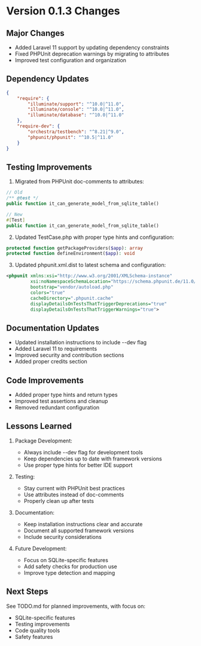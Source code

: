 # Version 0.1.3 Changes

## Major Changes
- Added Laravel 11 support by updating dependency constraints
- Fixed PHPUnit deprecation warnings by migrating to attributes
- Improved test configuration and organization

## Dependency Updates
```json
{
    "require": {
        "illuminate/support": "^10.0|^11.0",
        "illuminate/console": "^10.0|^11.0",
        "illuminate/database": "^10.0|^11.0"
    },
    "require-dev": {
        "orchestra/testbench": "^8.21|^9.0",
        "phpunit/phpunit": "^10.5|^11.0"
    }
}
```

## Testing Improvements
1. Migrated from PHPUnit doc-comments to attributes:
```php
// Old
/** @test */
public function it_can_generate_model_from_sqlite_table()

// New
#[Test]
public function it_can_generate_model_from_sqlite_table()
```

2. Updated TestCase.php with proper type hints and configuration:
```php
protected function getPackageProviders($app): array
protected function defineEnvironment($app): void
```

3. Updated phpunit.xml.dist to latest schema and configuration:
```xml
<phpunit xmlns:xsi="http://www.w3.org/2001/XMLSchema-instance"
         xsi:noNamespaceSchemaLocation="https://schema.phpunit.de/11.0/phpunit.xsd"
         bootstrap="vendor/autoload.php"
         colors="true"
         cacheDirectory=".phpunit.cache"
         displayDetailsOnTestsThatTriggerDeprecations="true"
         displayDetailsOnTestsThatTriggerWarnings="true">
```

## Documentation Updates
- Updated installation instructions to include --dev flag
- Added Laravel 11 to requirements
- Improved security and contribution sections
- Added proper credits section

## Code Improvements
- Added proper type hints and return types
- Improved test assertions and cleanup
- Removed redundant configuration

## Lessons Learned
1. Package Development:
   - Always include --dev flag for development tools
   - Keep dependencies up to date with framework versions
   - Use proper type hints for better IDE support

2. Testing:
   - Stay current with PHPUnit best practices
   - Use attributes instead of doc-comments
   - Properly clean up after tests

3. Documentation:
   - Keep installation instructions clear and accurate
   - Document all supported framework versions
   - Include security considerations

4. Future Development:
   - Focus on SQLite-specific features
   - Add safety checks for production use
   - Improve type detection and mapping

## Next Steps
See TODO.md for planned improvements, with focus on:
- SQLite-specific features
- Testing improvements
- Code quality tools
- Safety features 